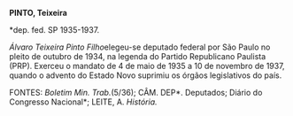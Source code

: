 **PINTO, Teixeira**

\*dep. fed. SP 1935-1937.

*Álvaro Teixeira Pinto Filho*elegeu-se deputado federal por São Paulo no
pleito de outubro de 1934, na legenda do Partido Republicano Paulista
(PRP). Exerceu o mandato de 4 de maio de 1935 a 10 de novembro de 1937,
quando o advento do Estado Novo suprimiu os órgãos legislativos do país.

FONTES: *Boletim Min. Trab.*(5/36); CÂM. DEP*. Deputados; Diário do
Congresso Nacional*; LEITE, A. *História.*

 
